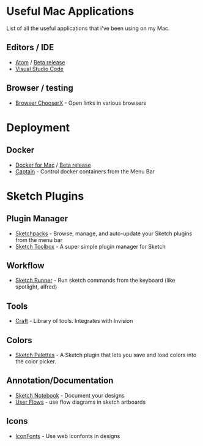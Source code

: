 # Useful Mac Applications

List of all the useful applications that i've been using on my Mac. 

## Editors / IDE
* [Atom](https://atom.io/download/mac) / [Beta release](https://atom.io/download/mac?channel=beta)
* [Visual Studio Code](https://code.visualstudio.com/docs/?dv=osx)


## Browser / testing
* [Browser ChooserX](https://bdevapps.com/2016/11/29/browser-chooserx/) - Open links in various browsers


# Deployment
## Docker
* [Docker for Mac](https://download.docker.com/mac/stable/Docker.dmg) / [Beta release](https://download.docker.com/mac/beta/Docker.dmg)
* [Captain](https://getcaptain.co) - Control docker containers from the Menu Bar


# Sketch Plugins

## Plugin Manager
* [Sketchpacks](https://sketchpacks.com/) - Browse, manage, and auto-update your Sketch plugins from the menu bar
* [Sketch Toolbox](http://sketchtoolbox.com/) - A super simple plugin manager for Sketch

## Workflow
* [Sketch Runner](http://sketchrunner.com/) - Run sketch commands from the keyboard (like spotlight, alfred)

## Tools
* [Craft](https://www.invisionapp.com/craft) - Library of tools.  Integrates with Invision

## Colors
* [Sketch Palettes](https://github.com/andrewfiorillo/sketch-palettes) - A Sketch plugin that lets you save and load colors into the color picker.

## Annotation/Documentation
* [Sketch Notebook](https://github.com/marcosvidal/Sketch-Notebook) - Document your designs
* [User Flows](https://abynim.github.io/UserFlows) - use flow diagrams in sketch artboards

## Icons
* [IconFonts](https://sketchpacks.com/keremciu/sketch-iconfont) - Use web iconfonts in designs
